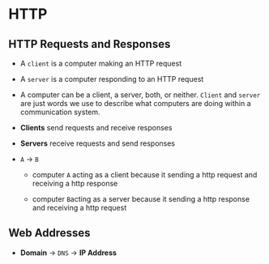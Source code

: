 # HTTP

## HTTP Requests and Responses

- A `client` is a computer making an HTTP request

- A `server` is a computer responding to an HTTP request

- A computer can be a client, a server, both, or neither. `Client` and `server` are just words we use to describe what computers are doing within a communication system.

- **Clients** send requests and receive responses

- **Servers** receive requests and send responses

- `A` $\to$ `B`

  - computer `A` acting as a client because it sending a http request and receiving a http response

  - computer `B`acting as a server because it sending a http response and receiving a http request

## Web Addresses

- **Domain** $\to$ `DNS` $\to$ **IP Address**
